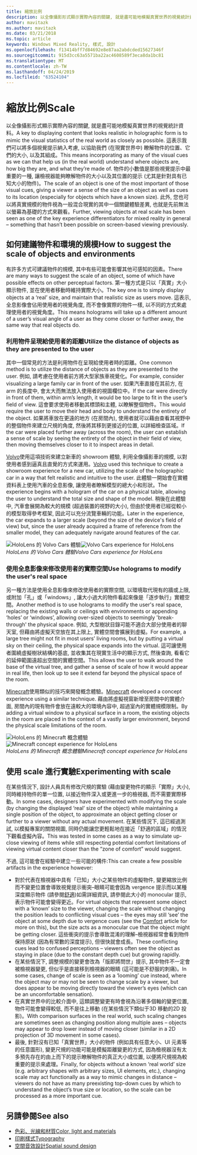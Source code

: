 ```yaml
---
title: 縮放比例
description: 以全像攝影形式顯示實際內容的關鍵, 就是盡可能地模擬真實世界的視覺統計資料。
author: mavitazk
ms.author: mavitazk
ms.date: 03/21/2018
ms.topic: article
keywords: Windows Mixed Reality, 樣式, 設計
ms.openlocfilehash: f13414bff7d84692e8e87aa2abdcded15627346f
ms.sourcegitcommit: 915d3cc63a5571ba22ac4608589f3eca8da1bc81
ms.translationtype: MT
ms.contentlocale: zh-TW
ms.lasthandoff: 04/24/2019
ms.locfileid: "63524104"
---
```

# <a name="scale"></a><span data-ttu-id="2fe71-104">縮放比例</span><span class="sxs-lookup"><span data-stu-id="2fe71-104">Scale</span></span>

<span data-ttu-id="2fe71-105">以全像攝影形式顯示實際內容的關鍵, 就是盡可能地模擬真實世界的視覺統計資料。</span><span class="sxs-lookup"><span data-stu-id="2fe71-105">A key to displaying content that looks realistic in holographic form is to mimic the visual statistics of the real world as closely as possible.</span></span> <span data-ttu-id="2fe71-106">這表示我們可以將多個視覺提示納入考慮, 以協助我們 (在現實世界中) 瞭解物件的位置、它們的大小, 以及其組成。</span><span class="sxs-lookup"><span data-stu-id="2fe71-106">This means incorporating as many of the visual cues as we can that help us (in the real world) understand where objects are, how big they are, and what they’re made of.</span></span> <span data-ttu-id="2fe71-107">物件的小數值是那些視覺提示中最重要的一種, 讓檢視器能夠瞭解物件的大小以及其位置的提示 (尤其是針對具有已知大小的物件)。</span><span class="sxs-lookup"><span data-stu-id="2fe71-107">The scale of an object is one of the most important of those visual cues, giving a viewer a sense of the size of an object as well as cues to its location (especially for objects which have a known size).</span></span> <span data-ttu-id="2fe71-108">此外, 您也可以將真實規模的物件視為一般混合現實的其中一個關鍵體驗差異, 也就是先前無法以螢幕為基礎的方式來觀看。</span><span class="sxs-lookup"><span data-stu-id="2fe71-108">Further, viewing objects at real scale has been seen as one of the key experience differentiators for mixed reality in general – something that hasn’t been possible on screen-based viewing previously.</span></span>

## <a name="how-to-suggest-the-scale-of-objects-and-environments"></a><span data-ttu-id="2fe71-109">如何建議物件和環境的規模</span><span class="sxs-lookup"><span data-stu-id="2fe71-109">How to suggest the scale of objects and environments</span></span>

<span data-ttu-id="2fe71-110">有許多方式可建議物件的規模, 其中有些可能會影響其他可感知的因素。</span><span class="sxs-lookup"><span data-stu-id="2fe71-110">There are many ways to suggest the scale of an object, some of which have possible effects on other perceptual factors.</span></span> <span data-ttu-id="2fe71-111">第一種方式是只以「真實」大小顯示物件, 並在使用者移動時維持實際大小。</span><span class="sxs-lookup"><span data-stu-id="2fe71-111">The key one is to simply display objects at a ‘real’ size, and maintain that realistic size as users move.</span></span> <span data-ttu-id="2fe71-112">這表示, 全息影像會佔用使用者的視覺角度, 而不會像實際的物件一樣, 以不同的方式來處理使用者的視覺角度。</span><span class="sxs-lookup"><span data-stu-id="2fe71-112">This means holograms will take up a different amount of a user’s visual angle of a user as they come closer or further away, the same way that real objects do.</span></span>

### <a name="utilize-the-distance-of-objects-as-they-are-presented-to-the-user"></a><span data-ttu-id="2fe71-113">利用物件呈現給使用者的距離</span><span class="sxs-lookup"><span data-stu-id="2fe71-113">Utilize the distance of objects as they are presented to the user</span></span>

<span data-ttu-id="2fe71-114">其中一個常見的方法是利用物件在呈現給使用者時的距離。</span><span class="sxs-lookup"><span data-stu-id="2fe71-114">One common method is to utilize the distance of objects as they are presented to the user.</span></span> <span data-ttu-id="2fe71-115">例如, 請考慮在使用者前方將大型家族車視覺化。</span><span class="sxs-lookup"><span data-stu-id="2fe71-115">For example, consider visualizing a large family car in front of the user.</span></span> <span data-ttu-id="2fe71-116">如果汽車直接在其前方, 在 arm 的長度中, 會太大而無法放入使用者的視圖欄位中。</span><span class="sxs-lookup"><span data-stu-id="2fe71-116">If the car were directly in front of them, within arm’s length, it would be too large to fit in the user’s field of view.</span></span> <span data-ttu-id="2fe71-117">這會要求使用者移動其標頭和主體, 以瞭解整個物件。</span><span class="sxs-lookup"><span data-stu-id="2fe71-117">This would require the user to move their head and body to understand the entirety of the object.</span></span> <span data-ttu-id="2fe71-118">如果將車放在更遠的地方 (在房間內), 使用者就可以藉由查看其視野中的整個物件來建立尺規的角度, 然後將其移到更接近的位置, 以詳細檢查區域。</span><span class="sxs-lookup"><span data-stu-id="2fe71-118">If the car were placed further away (across the room), the user can establish a sense of scale by seeing the entirety of the object in their field of view, then moving themselves closer to it to inspect areas in detail.</span></span>

<span data-ttu-id="2fe71-119">[Volvo](https://www.youtube.com/watch?v=DilzwF90vec)使用這項技術來建立新車的 showroom 體驗, 利用全像攝影車的規模, 以對使用者感到逼真且直覺的方式來運用。</span><span class="sxs-lookup"><span data-stu-id="2fe71-119">[Volvo](https://www.youtube.com/watch?v=DilzwF90vec) used this technique to create a showroom experience for a new car, utilizing the scale of the holographic car in a way that felt realistic and intuitive to the user.</span></span> <span data-ttu-id="2fe71-120">此體驗一開始會在實體資料表上使用汽車的全息影像, 讓使用者瞭解模型的總大小和形狀。</span><span class="sxs-lookup"><span data-stu-id="2fe71-120">The experience begins with a hologram of the car on a physical table, allowing the user to understand the total size and shape of the model.</span></span> <span data-ttu-id="2fe71-121">稍後在此體驗中, 汽車會展開為較大的規模 (超過裝置的視野的大小), 但由於使用者已經從較小的模型取得參考框架, 因此可以充分流覽車輛的功能。</span><span class="sxs-lookup"><span data-stu-id="2fe71-121">Later in the experience, the car expands to a larger scale (beyond the size of the device's field of view) but, since the user already acquired a frame of reference from the smaller model, they can adequately navigate around features of the car.</span></span>

<span data-ttu-id="2fe71-122">![HoloLens 的 Volvo Cars 體驗](images/volvo-cars-microsoft-hololens-experience01-640px.jpg)</span><span class="sxs-lookup"><span data-stu-id="2fe71-122">![Volvo Cars experience for HoloLens](images/volvo-cars-microsoft-hololens-experience01-640px.jpg)</span></span><br>
<span data-ttu-id="2fe71-123">*HoloLens 的 Volvo Cars 體驗*</span><span class="sxs-lookup"><span data-stu-id="2fe71-123">*Volvo Cars experience for HoloLens*</span></span>

### <a name="use-holograms-to-modify-the-users-real-space"></a><span data-ttu-id="2fe71-124">使用全息影像來修改使用者的實際空間</span><span class="sxs-lookup"><span data-stu-id="2fe71-124">Use holograms to modify the user's real space</span></span>

<span data-ttu-id="2fe71-125">另一種方法是使用全息影像來修改使用者的實際空間, 以環境取代現有的牆或上限, 或附加「孔」或「windows」, 讓大小過大的物件看起來像是「逐步執行」實體空間。</span><span class="sxs-lookup"><span data-stu-id="2fe71-125">Another method is to use holograms to modify the user's real space, replacing the existing walls or ceilings with environments or appending ‘holes’ or ‘windows’, allowing over-sized objects to seemingly 'break-through' the physical space.</span></span> <span data-ttu-id="2fe71-126">例如, 大型樹狀目錄可能不適合大部分使用者的聊天室, 但藉由將虛擬天空放在其上限上, 實體空間會擴展到虛擬。</span><span class="sxs-lookup"><span data-stu-id="2fe71-126">For example, a large tree might not fit in most users’ living rooms, but by putting a virtual sky on their ceiling, the physical space expands into the virtual.</span></span> <span data-ttu-id="2fe71-127">這可讓使用者圍繞虛擬樹狀結構的基底, 並收集其在現實生活中的顯示方式, 然後查詢, 看看它的延伸範圍遠超出空間的實體空間。</span><span class="sxs-lookup"><span data-stu-id="2fe71-127">This allows the user to walk around the base of the virtual tree, and gather a sense of scale of how it would appear in real life, then look up to see it extend far beyond the physical space of the room.</span></span>

<span data-ttu-id="2fe71-128">[Minecraft](https://minecraft.net/)使用類似的技巧來開發概念體驗。</span><span class="sxs-lookup"><span data-stu-id="2fe71-128">[Minecraft](https://minecraft.net/) developed a concept experience using a similar technique.</span></span> <span data-ttu-id="2fe71-129">藉由將虛擬視窗新增至房間中的實體介面, 房間內的現有物件會放在遠較大的環境內容中, 超過室內的實體規模限制。</span><span class="sxs-lookup"><span data-stu-id="2fe71-129">By adding a virtual window to a physical surface in a room, the existing objects in the room are placed in the context of a vastly larger environment, beyond the physical scale limitations of the room.</span></span>

<span data-ttu-id="2fe71-130">![HoloLens 的 Minecraft 概念體驗](images/800px-minecraftwindow-640px.jpg)</span><span class="sxs-lookup"><span data-stu-id="2fe71-130">![Minecraft concept experience for HoloLens](images/800px-minecraftwindow-640px.jpg)</span></span><br>
<span data-ttu-id="2fe71-131">*HoloLens 的 Minecraft 概念體驗*</span><span class="sxs-lookup"><span data-stu-id="2fe71-131">*Minecraft concept experience for HoloLens*</span></span>

## <a name="experimenting-with-scale"></a><span data-ttu-id="2fe71-132">使用 scale 進行實驗</span><span class="sxs-lookup"><span data-stu-id="2fe71-132">Experimenting with scale</span></span>

<span data-ttu-id="2fe71-133">在某些情況下, 設計人員具有修改尺規的實驗 (藉由變更物件的顯示「實際」大小), 同時維持物件的單一位置, 以接近物件深入或更進一步的檢視器, 而不需要實際移動。</span><span class="sxs-lookup"><span data-stu-id="2fe71-133">In some cases, designers have experimented with modifying the scale (by changing the displayed ‘real’ size of the object) while maintaining a single position of the object, to approximate an object getting closer or further to a viewer without any actual movement.</span></span> <span data-ttu-id="2fe71-134">在某些情況下, 這已經過測試, 以模擬專案的關閉視圖, 同時仍能讓您更輕鬆地在接近「舒適的區域」的情況下觀看虛擬內容。</span><span class="sxs-lookup"><span data-stu-id="2fe71-134">This was tested in some cases as a way to simulate up-close viewing of items while still respecting potential comfort limitations of viewing virtual content closer than the “zone of comfort” would suggest.</span></span>

<span data-ttu-id="2fe71-135">不過, 這可能會在經驗中建立一些可能的構件:</span><span class="sxs-lookup"><span data-stu-id="2fe71-135">This can create a few possible artifacts in the experience however:</span></span>
* <span data-ttu-id="2fe71-136">對於代表在檢視器中具有「已知」大小之某些物件的虛擬物件, 變更縮放比例而不變更位置會導致視覺提示衝突–眼睛可能會因為 vergence 提示而以某種深度顯示物件 (請參閱[舒適](comfort.md))如需詳細資訊, 請參閱此大小的 monocular 提示, 表示物件可能會變得更近。</span><span class="sxs-lookup"><span data-stu-id="2fe71-136">For virtual objects that represent some object with a ‘known’ size to the viewer, changing the scale without changing the position leads to conflicting visual cues – the eyes may still ‘see’ the object at some depth due to vergence cues (see the [Comfort](comfort.md) article for more on this), but the size acts as a monocular cue that the object might be getting closer.</span></span> <span data-ttu-id="2fe71-137">這些衝突的提示會導致混淆的理解–檢視器經常會看到物件保持原狀 (因為有常數的深度提示), 但很快就會成長。</span><span class="sxs-lookup"><span data-stu-id="2fe71-137">These conflicting cues lead to confused perceptions – viewers often see the object as staying in place (due to the constant depth cue) but growing rapidly.</span></span>
* <span data-ttu-id="2fe71-138">在某些情況下, 調整規模的變更會改為「版即將問世」提示, 其中物件不一定會被檢視器變更, 但似乎是直接移到檢視器的眼睛 (這可能是不舒服的刺痛)。</span><span class="sxs-lookup"><span data-stu-id="2fe71-138">In some cases, change of scale is seen as a ‘looming’ cue instead, where the object may or may not be seen to change scale by a viewer, but does appear to be moving directly toward the viewer’s eyes (which can be an uncomfortable sensation).</span></span>
* <span data-ttu-id="2fe71-139">在真實世界中的比較介面中, 這類調整變更有時會視為沿著多個軸的變更位置, 物件可能會變得較低, 而不是往上移動 (在某些情況下類似于3D 移動的2D 投影)。</span><span class="sxs-lookup"><span data-stu-id="2fe71-139">With comparison surfaces in the real world, such scaling changes are sometimes seen as changing position along multiple axes – objects may appear to drop lower instead of moving closer (similar in a 2D projection of 3D movement in some cases).</span></span>
* <span data-ttu-id="2fe71-140">最後, 針對沒有已知「真實世界」大小的物件 (例如具有任意大小、UI 元素等的任意圖形), 變更尺規的功能可能是模擬距離變更的方式, 因為檢視器沒有太多預先存在的由上而下的提示瞭解物件的真正大小或位置, 以便將尺規視為較重要的提示來處理。</span><span class="sxs-lookup"><span data-stu-id="2fe71-140">Finally, for objects without a known ‘real world’ size (e.g. arbitrary shapes with arbitrary sizes, UI elements, etc.), changing scale may act functionally as a way to mimic changes in distance – viewers do not have as many preexisting top-down cues by which to understand the object’s true size or location, so the scale can be processed as a more important cue.</span></span>

## <a name="see-also"></a><span data-ttu-id="2fe71-141">另請參閱</span><span class="sxs-lookup"><span data-stu-id="2fe71-141">See also</span></span>
* [<span data-ttu-id="2fe71-142">色彩、光線和材質</span><span class="sxs-lookup"><span data-stu-id="2fe71-142">Color, light and materials</span></span>](color,-light-and-materials.md)
* [<span data-ttu-id="2fe71-143">印刷樣式</span><span class="sxs-lookup"><span data-stu-id="2fe71-143">Typography</span></span>](typography.md)
* [<span data-ttu-id="2fe71-144">空間音效設計</span><span class="sxs-lookup"><span data-stu-id="2fe71-144">Spatial sound design</span></span>](spatial-sound-design.md)
